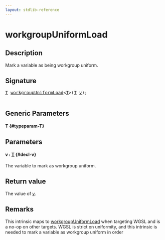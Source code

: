 ```yaml
---
layout: stdlib-reference
---
```


# workgroupUniformLoad

## Description

Mark a variable as being workgroup uniform.



## Signature 

<pre>
<a href="/stdlib-reference/global-decls/workgroupuniformload-9g#typeparam-T" class="code_type">T</a> <a href="/stdlib-reference/global-decls/workgroupuniformload-9g">workgroupUniformLoad</a>&lt;<a href="/stdlib-reference/global-decls/workgroupuniformload-9g#typeparam-T" class="code_type">T</a>&gt;(<a href="/stdlib-reference/global-decls/workgroupuniformload-9g#typeparam-T" class="code_type">T</a> <a href="/stdlib-reference/global-decls/workgroupuniformload-9g#decl-v" class="code_param">v</a>);

</pre>

## Generic Parameters

#### T {#typeparam-T}

## Parameters

#### v  : [T](/stdlib-reference/global-decls/workgroupuniformload-9g#typeparam-T) {#decl-v}
The variable to mark as workgroup uniform.


## Return value
The value of <span class='code'><a href="/stdlib-reference/global-decls/workgroupuniformload-9g#decl-v" class="code_param">v</a></span>.

## Remarks
This intrinsic maps to <span class='code'><a href="/stdlib-reference/global-decls/workgroupuniformload-9g">workgroupUniformLoad</a></span> when targeting WGSL and is a no-op on other targets.
WGSL is strict on uniformity, and this intrinsic is needed to mark a variable as workgroup uniform in order



